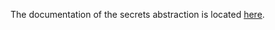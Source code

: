 The documentation of the secrets abstraction is located [here](../website/docs/admin-guide/infrastructure/secrets/index.md).
